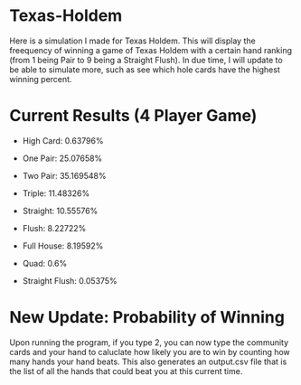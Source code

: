 # Texas-Holdem
Here is a simulation I made for Texas Holdem. This will display the freequency of winning a game of Texas Holdem with a certain hand ranking (from 1 being Pair to 9 being a Straight Flush). In due time, I will update to be able to simulate more, such as see which hole cards have the highest winning percent.

# Current Results (4 Player Game)

- High Card: 0.63796%

- One Pair: 25.07658%

- Two Pair: 35.169548%

- Triple: 11.48326%

- Straight: 10.55576%

- Flush: 8.22722%

- Full House: 8.19592%

- Quad: 0.6%

- Straight Flush: 0.05375%

# New Update: Probability of Winning
Upon running the program, if you type 2, you can now type the community cards and your hand to caluclate how likely you are to win by counting how many hands your hand beats. This also generates an output.csv file that is the list of all the hands that could beat you at this current time.
